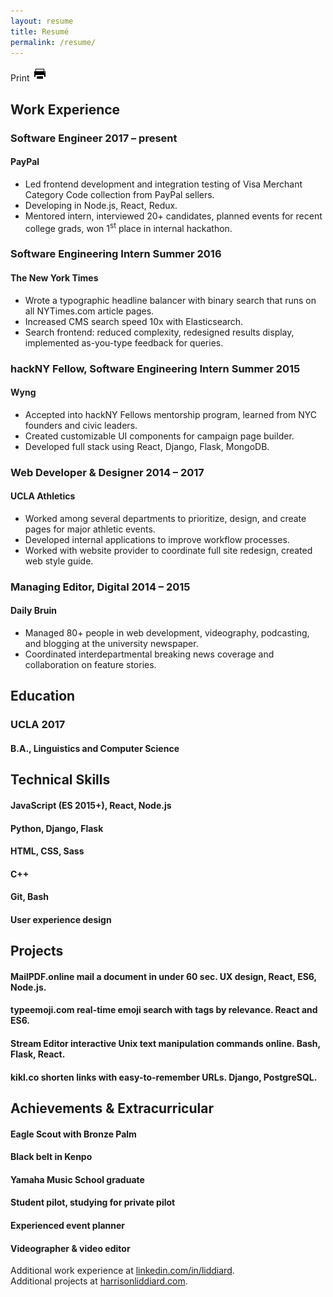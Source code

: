 ```yaml
---
layout: resume
title: Resumé
permalink: /resume/
---
```


<link href="https://fonts.googleapis.com/css?family=Oxygen:400,700" rel="stylesheet" type="text/css">

<section id="resume">
    <div class="print" onclick="window.print()">Print <img src="/img/print.png"></div>
    <section class="col left">
        <h2>Work Experience</h2>
        <div class="item">
            <h3 class="position">Software Engineer <span class="date">2017 – present</span></h3>
            <h4 class="company">PayPal</h4>
            <ul>
                <li>Led frontend development and integration testing of Visa Merchant Category Code collection from PayPal sellers.</li>
                <li>Developing in Node.js, React, Redux.</li>
                <li>Mentored intern, interviewed 20+ candidates, planned events for recent college grads, won 1<sup>st</sup> place in internal hackathon.</li>
            </ul>
        </div>
        <div class="item">
            <h3 class="position">Software Engineering Intern <span class="date">Summer 2016</span></h3>
            <h4 class="company">The New York Times</h4>
            <ul>
                <li>Wrote a typographic headline balancer with binary search that runs on all NYTimes.com article pages.</li>
                <li>Increased CMS search speed 10x with Elasticsearch.</li>
                <li>Search frontend: reduced complexity, redesigned results display, implemented as-you-type feedback for queries.</li>
            </ul>
        </div>
        <div class="item">
            <h3 class="position">hackNY Fellow, Software Engineering Intern <span class="date">Summer 2015</span></h3>
            <h4 class="company">Wyng</h4>
            <ul>
                <li>Accepted into hackNY Fellows mentorship program, learned from NYC founders and civic leaders.</li>
                <li>Created customizable UI components for campaign page builder.</li>
                <li>Developed full stack using React, Django, Flask, MongoDB.</li>
            </ul>
        </div>
        <div class="item">
            <h3 class="position">Web Developer &amp; Designer <span class="date">2014 – 2017</span></h3>
            <h4 class="company">UCLA Athletics</h4>
            <ul>
                <li>Worked among several departments to prioritize, design, and create pages for major athletic events.</li>
                <li>Developed internal applications to improve workflow processes.</li>
                <li>Worked with website provider to coordinate full site redesign, created web style guide.</li>
            </ul>
        </div>
        <div class="item">
            <h3 class="position">Managing Editor, Digital <span class="date">2014 – 2015</span></h3>
            <h4 class="company">Daily Bruin</h4>
            <ul>
                <li>Managed 80+ people in web development, videography, podcasting, and blogging at the university newspaper.</li>
                <li>Coordinated interdepartmental breaking news coverage and collaboration on feature stories.</li>
            </ul>
        </div>
    </section>
    <section class="col right">
        <h2>Education</h2>
        <div class="item">
            <h3 class="school">UCLA <span class="date">2017</span></h3>
            <h4>B.A., Linguistics and Computer Science</h4>
        </div>
        <h2>Technical Skills</h2>
        <div class="item">
            <h4>JavaScript (ES 2015+), React, Node.js</h4>
            <h4>Python, Django, Flask</h4>
            <h4>HTML, CSS, Sass</h4>
            <h4>C++</h4>
            <h4>Git, Bash</h4>
            <h4>User experience design</h4>
        </div>
        <h2>Projects</h2>
        <div class="item">
            <h4><span class="project-name">MailPDF.online</span> mail a document in under 60 sec. UX design, React, ES6, Node.js.</h4>
            <h4><span class="project-name">typeemoji.com</span> real-time emoji search with tags by relevance. React and ES6.</h4>
            <h4><span class="project-name">Stream Editor</span> interactive Unix text manipulation commands online. Bash, Flask, React.</h4>
            <h4><span class="project-name">kikl.co</span> shorten links with easy-to-remember URLs. Django, PostgreSQL.</h4>
        </div>
        <h2>Achievements &amp; Extracurricular</h2>
        <div class="item">
            <h4>Eagle Scout with Bronze Palm</h4>
            <h4>Black belt in Kenpo</h4>
            <h4>Yamaha Music School graduate</h4>
            <h4>Student pilot, studying for private pilot</h4>
            <h4>Experienced event planner</h4>
            <h4>Videographer & video editor</h4>
        </div>
    </section>
    <div class="more">
        <div class="experience">
            Additional work experience at <a href="https://linkedin.com/in/liddiard/">linkedin.com/in/liddiard</a>.
        </div>
        <div class="projects">
            Additional projects at <a href="http://www.harrisonliddiard.com/">harrisonliddiard.com</a>.
        </div>
    </div>
</section>
